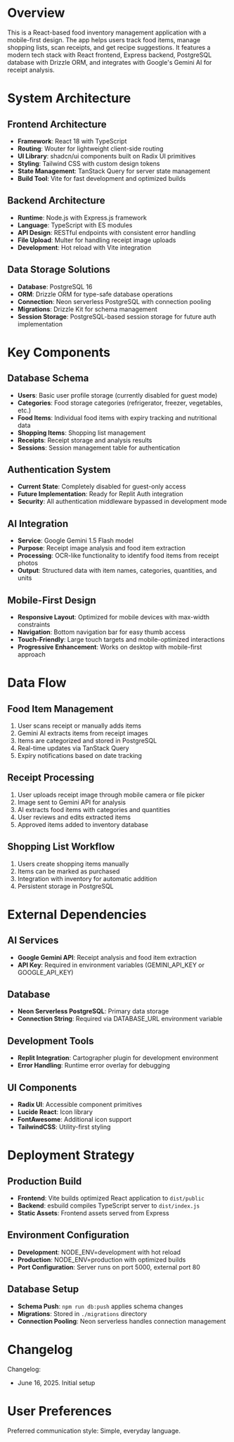 # Overview

This is a React-based food inventory management application with a mobile-first design. The app helps users track food items, manage shopping lists, scan receipts, and get recipe suggestions. It features a modern tech stack with React frontend, Express backend, PostgreSQL database with Drizzle ORM, and integrates with Google's Gemini AI for receipt analysis.

# System Architecture

## Frontend Architecture
- **Framework**: React 18 with TypeScript
- **Routing**: Wouter for lightweight client-side routing
- **UI Library**: shadcn/ui components built on Radix UI primitives
- **Styling**: Tailwind CSS with custom design tokens
- **State Management**: TanStack Query for server state management
- **Build Tool**: Vite for fast development and optimized builds

## Backend Architecture
- **Runtime**: Node.js with Express.js framework
- **Language**: TypeScript with ES modules
- **API Design**: RESTful endpoints with consistent error handling
- **File Upload**: Multer for handling receipt image uploads
- **Development**: Hot reload with Vite integration

## Data Storage Solutions
- **Database**: PostgreSQL 16
- **ORM**: Drizzle ORM for type-safe database operations
- **Connection**: Neon serverless PostgreSQL with connection pooling
- **Migrations**: Drizzle Kit for schema management
- **Session Storage**: PostgreSQL-based session storage for future auth implementation

# Key Components

## Database Schema
- **Users**: Basic user profile storage (currently disabled for guest mode)
- **Categories**: Food storage categories (refrigerator, freezer, vegetables, etc.)
- **Food Items**: Individual food items with expiry tracking and nutritional data
- **Shopping Items**: Shopping list management
- **Receipts**: Receipt storage and analysis results
- **Sessions**: Session management table for authentication

## Authentication System
- **Current State**: Completely disabled for guest-only access
- **Future Implementation**: Ready for Replit Auth integration
- **Security**: All authentication middleware bypassed in development mode

## AI Integration
- **Service**: Google Gemini 1.5 Flash model
- **Purpose**: Receipt image analysis and food item extraction
- **Processing**: OCR-like functionality to identify food items from receipt photos
- **Output**: Structured data with item names, categories, quantities, and units

## Mobile-First Design
- **Responsive Layout**: Optimized for mobile devices with max-width constraints
- **Navigation**: Bottom navigation bar for easy thumb access
- **Touch-Friendly**: Large touch targets and mobile-optimized interactions
- **Progressive Enhancement**: Works on desktop with mobile-first approach

# Data Flow

## Food Item Management
1. User scans receipt or manually adds items
2. Gemini AI extracts items from receipt images
3. Items are categorized and stored in PostgreSQL
4. Real-time updates via TanStack Query
5. Expiry notifications based on date tracking

## Receipt Processing
1. User uploads receipt image through mobile camera or file picker
2. Image sent to Gemini API for analysis
3. AI extracts food items with categories and quantities
4. User reviews and edits extracted items
5. Approved items added to inventory database

## Shopping List Workflow
1. Users create shopping items manually
2. Items can be marked as purchased
3. Integration with inventory for automatic addition
4. Persistent storage in PostgreSQL

# External Dependencies

## AI Services
- **Google Gemini API**: Receipt analysis and food item extraction
- **API Key**: Required in environment variables (GEMINI_API_KEY or GOOGLE_API_KEY)

## Database
- **Neon Serverless PostgreSQL**: Primary data storage
- **Connection String**: Required via DATABASE_URL environment variable

## Development Tools
- **Replit Integration**: Cartographer plugin for development environment
- **Error Handling**: Runtime error overlay for debugging

## UI Components
- **Radix UI**: Accessible component primitives
- **Lucide React**: Icon library
- **FontAwesome**: Additional icon support
- **TailwindCSS**: Utility-first styling

# Deployment Strategy

## Production Build
- **Frontend**: Vite builds optimized React application to `dist/public`
- **Backend**: esbuild compiles TypeScript server to `dist/index.js`
- **Static Assets**: Frontend assets served from Express

## Environment Configuration
- **Development**: NODE_ENV=development with hot reload
- **Production**: NODE_ENV=production with optimized builds
- **Port Configuration**: Server runs on port 5000, external port 80

## Database Setup
- **Schema Push**: `npm run db:push` applies schema changes
- **Migrations**: Stored in `./migrations` directory
- **Connection Pooling**: Neon serverless handles connection management

# Changelog

Changelog:
- June 16, 2025. Initial setup

# User Preferences

Preferred communication style: Simple, everyday language.